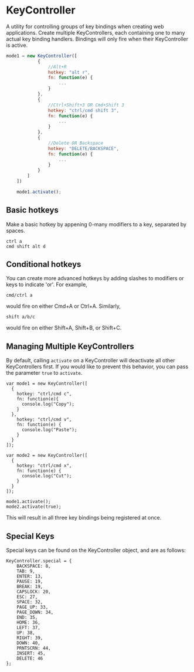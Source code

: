 KeyController
=============

A utility for controlling groups of key bindings when creating web applications. Create multiple KeyControllers, each containing one to many actual key binding handlers.
Bindings will only fire when their KeyController is active.
```javascript
mode1 = new KeyController([
			{
				//Alt+R
				hotkey: "alt r",
				fn: function(e) {
					...
				}	
			},
			{
				//Ctrl+Shift+3 OR Cmd+Shift 3
				hotkey: "ctrl/cmd shift 3",
				fn: function(e) {
					...
				}
			}, 
			{
				//Delete OR Backspace
				hotkey: "DELETE/BACKSPACE",
				fn: function(e) {
					...
				}
			}
		]
	])

	mode1.activate();
```

Basic hotkeys
-------------
Make a basic hotkey by appening 0-many modifiers to a key, separated by spaces.
```
ctrl a
cmd shift alt d
```

Conditional hotkeys
-------------------
You can create more advanced hotkeys by adding slashes to modifiers or keys to indicate 'or'.  For example,
```
cmd/ctrl a
```
would fire on either Cmd+A or Ctrl+A.  Similarly,
```
shift a/b/c
```
would fire on either Shift+A, Shift+B, or Shift+C.

Managing Multiple KeyControllers
--------------------------------
By default, calling `activate` on a KeyController will deactivate all other KeyControllers first. If you would like
to prevent this behavior, you can pass the parameter `true` to `activate`.
```
var mode1 = new KeyController([
  {
    hotkey: "ctrl/cmd c",
    fn: function(e){
      console.log("Copy");
    }
  },
    hotkey: "ctrl/cmd v",
    fn: function(e) {
      console.log("Paste");
    }
  }
]);

var mode2 = new KeyController([
  {
    hotkey: "ctrl/cmd x",
    fn: function(e) {
      console.log("Cut");
    }
  }
]);

mode1.activate();
mode2.activate(true);
```
This will result in all three key bindings being registered at once.

Special Keys
------------
Special keys can be found on the KeyController object, and are as follows:
```
KeyController.special = {
	BACKSPACE: 8,
	TAB: 9,
	ENTER: 13,
	PAUSE: 19,
	BREAK: 19,
	CAPSLOCK: 20,
	ESC: 27,
	SPACE: 32,
	PAGE_UP: 33,
	PAGE_DOWN: 34,
	END: 35,
	HOME: 36,
	LEFT: 37,
	UP: 38,
	RIGHT: 39,
	DOWN: 40,
	PRNTSCRN: 44,
	INSERT: 45,
	DELETE: 46
};
```
